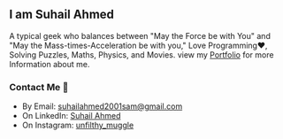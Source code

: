 

## I am Suhail Ahmed
A typical geek who balances between "May the Force be with You" and "May the Mass-times-Acceleration be with you," Love Programming❤️, Solving Puzzles, Maths, Physics, and Movies. view my [Portfolio](https://suhailahmed2627.vercel.app/) for more Information about me.

### Contact Me 📧
* By Email: suhailahmed2001sam@gmail.com
* On LinkedIn: [Suhail Ahmed](https://www.linkedin.com/in/suhailahmed2627)
* On Instagram: [unfilthy_muggle](https://www.instagram.com/unfilthy_muggle/)
